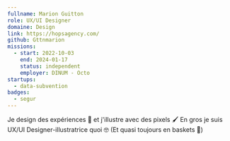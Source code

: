 ```yaml
---
fullname: Marion Guitton
role: UX/UI Designer
domaine: Design
link: https://hopsagency.com/
github: Gttnmarion
missions:
  - start: 2022-10-03
    end: 2024-01-17
    status: independent
    employer: DINUM - Octo
startups:
  - data-subvention
badges:
  - segur
---
```



Je design des expériences 🧩 et j'illustre avec des pixels 🖌️
En gros je suis UX/UI Designer-illustratrice quoi 🤓
(Et quasi toujours en baskets 💪)
